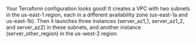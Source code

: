 
Your Terraform configuration looks good! It creates a VPC with two subnets in the us-east-1 region, each in a different availability zone (us-east-1a and us-east-1b). Then it launches three instances (server_az1_1, server_az1_2, and server_az2) in these subnets, and another instance (server_other_region) in the us-west-2 region.
